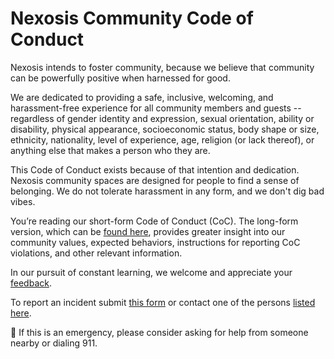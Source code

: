 # Nexosis Community Code of Conduct
Nexosis intends to foster community, because we believe that community can be powerfully positive when harnessed for good.

We are dedicated to providing a safe, inclusive, welcoming, and harassment-free experience for all community members and guests -- regardless of gender identity and expression, sexual orientation, ability or disability, physical appearance, socioeconomic status, body shape or size, ethnicity, nationality, level of experience, age, religion (or lack thereof), or anything else that makes a person who they are.

This Code of Conduct exists because of that intention and dedication. Nexosis community spaces are designed for people to find a sense of belonging. We do not tolerate harassment in any form, and we don't dig bad vibes.

You’re reading our short-form Code of Conduct (CoC). The long-form version, which can be [found here](https://github.com/Nexosis/community-code-of-conduct/blob/master/long-form-coc), provides greater insight into our community values, expected behaviors, instructions for reporting CoC violations, and other relevant information. 

In our pursuit of constant learning, we welcome and appreciate your [feedback](https://goo.gl/ZyXtah).

To report an incident submit [this form](https://goo.gl/pfGVNK) or contact one of the persons [listed here](https://github.com/Nexosis/community-code-of-conduct/blob/master/moderators.md). 

:rotating_light: If this is an emergency, please consider asking for help from someone nearby or dialing 911.
